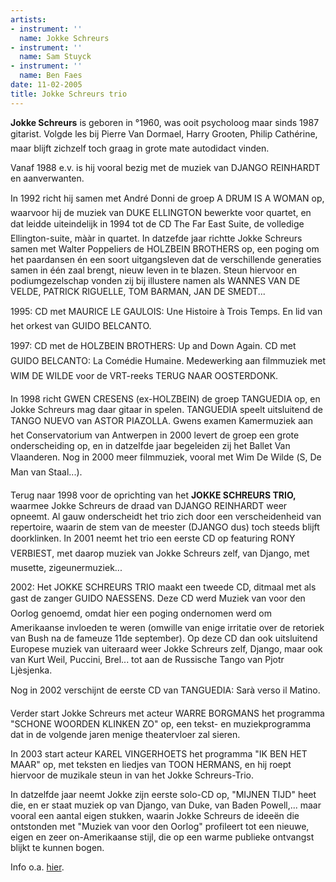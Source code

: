 ```yaml
---
artists:
- instrument: ''
  name: Jokke Schreurs
- instrument: ''
  name: Sam Stuyck
- instrument: ''
  name: Ben Faes
date: 11-02-2005
title: Jokke Schreurs trio
---
```

**Jokke Schreurs** is geboren in °1960, was ooit psycholoog maar sinds 1987 gitarist. Volgde les bij Pierre Van Dormael, 
Harry Grooten, Philip Cathérine, maar blijft zichzelf toch graag in grote mate autodidact vinden. 

Vanaf 1988 e.v. is hij vooral bezig met de muziek van DJANGO REINHARDT en aanverwanten. 

In 1992 richt hij samen met André Donni de groep A DRUM IS A WOMAN op, waarvoor hij de muziek van 
DUKE ELLINGTON bewerkte voor quartet, en dat leidde uiteindelijk in 1994 tot de CD The Far East Suite, 
de volledige Ellington-suite, mààr in quartet. In datzefde jaar richtte Jokke Schreurs samen met Walter Poppeliers 
de HOLZBEIN BROTHERS op, een poging om het paardansen én een soort uitgangsleven dat de verschillende generaties 
samen in één zaal brengt, nieuw leven in te blazen. Steun hiervoor en podiumgezelschap vonden zij bij 
illustere namen als WANNES VAN DE VELDE, PATRICK RIGUELLE, TOM BARMAN, JAN DE SMEDT... 

1995: CD met MAURICE LE GAULOIS: Une Histoire à Trois Temps. En lid van het orkest van GUIDO BELCANTO. 

1997: CD met de HOLZBEIN BROTHERS: Up and Down Again. CD met GUIDO BELCANTO: La Comédie Humaine. 
Medewerking aan filmmuziek met WIM DE WILDE voor de VRT-reeks TERUG NAAR OOSTERDONK. 

In 1998 richt GWEN CRESENS (ex-HOLZBEIN) de groep TANGUEDIA op, en Jokke Schreurs mag daar gitaar in spelen. 
TANGUEDIA speelt uitsluitend de TANGO NUEVO van ASTOR PIAZOLLA. Gwens examen Kamermuziek aan het 
Conservatorium van Antwerpen in 2000 levert de groep een grote onderscheiding op, en in datzelfde jaar 
begeleiden zij het Ballet Van Vlaanderen. Nog in 2000 meer filmmuziek, vooral met Wim De Wilde 
(S, De Man van Staal...). 

Terug naar 1998 voor de oprichting van het **JOKKE SCHREURS TRIO,** waarmee Jokke Schreurs de draad van 
DJANGO REINHARDT weer opneemt. Al gauw onderscheidt het trio zich door een verscheidenheid van repertoire, 
waarin de stem van de meester (DJANGO dus) toch steeds blijft doorklinken. In 2001 neemt het trio een eerste CD 
op featuring RONY VERBIEST, met daarop muziek van Jokke Schreurs zelf, van Django, met musette, zigeunermuziek... 

2002: Het JOKKE SCHREURS TRIO maakt een tweede CD, ditmaal met als gast de zanger GUIDO NAESSENS. 
Deze CD werd Muziek van voor den Oorlog genoemd, omdat hier een poging ondernomen werd om Amerikaanse invloeden 
te weren (omwille van enige irritatie over de retoriek van Bush na de fameuze 11de september). Op deze CD dan ook 
uitsluitend Europese muziek van uiteraard weer Jokke Schreurs zelf, Django, maar ook van Kurt Weil, Puccini, Brel... 
tot aan de Russische Tango van Pjotr Ljèsjenka. 

Nog in 2002 verschijnt de eerste CD van TANGUEDIA: Sarà verso il Matino. 

Verder start Jokke Schreurs met acteur WARRE BORGMANS het programma "SCHONE WOORDEN KLINKEN ZO" op, 
een tekst- en muziekprogramma dat in de volgende jaren menige theatervloer zal sieren. 

In 2003 start acteur KAREL VINGERHOETS het programma "IK BEN HET MAAR" op, met teksten en liedjes van 
TOON HERMANS, en hij roept hiervoor de muzikale steun in van het Jokke Schreurs-Trio. 

In datzelfde jaar neemt Jokke zijn eerste solo-CD op, "MIJNEN TIJD" heet die, en er staat muziek op van Django, 
van Duke, van Baden Powell,... maar vooral een aantal eigen stukken, waarin Jokke Schreurs de ideeën die ontstonden 
met "Muziek van voor den Oorlog" profileert tot een nieuwe, eigen en zeer on-Amerikaanse stijl, 
die op een warme publieke ontvangst blijkt te kunnen bogen. 

Info o.a. [hier](http://www.muziekcentrum.be/artist/artists_detail.asp?clr=4&iID=73811).